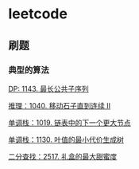 # leetcode
<h2>刷题</h2>
<h3>典型的算法</h3>
<p><a href="https://leetcode.cn/problems/longest-common-subsequence/">DP: 1143. 最长公共子序列</a></p>
<p><a href="https://leetcode.cn/problems/moving-stones-until-consecutive-ii/">推理：1040. 移动石子直到连续 II</a></p>
<p><a href="https://leetcode.cn/problems/next-greater-node-in-linked-list/">单调栈：1019. 链表中的下一个更大节点</a></p>
<p><a href="https://leetcode.cn/problems/minimum-cost-tree-from-leaf-values/">单调栈：1130. 叶值的最小代价生成树</a></p>
<p><a href="https://leetcode.cn/problems/maximum-tastiness-of-candy-basket/">二分查找：2517. 礼盒的最大甜蜜度</a></p>
